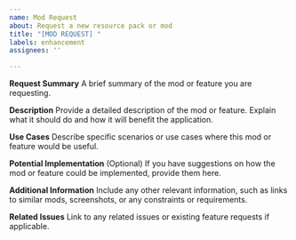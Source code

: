 ```yaml
---
name: Mod Request
about: Request a new resource pack or mod
title: "[MOD REQUEST] "
labels: enhancement
assignees: ''

---
```


**Request Summary**
A brief summary of the mod or feature you are requesting.

**Description**
Provide a detailed description of the mod or feature. Explain what it should do and how it will benefit the application.

**Use Cases**
Describe specific scenarios or use cases where this mod or feature would be useful.

**Potential Implementation**
(Optional) If you have suggestions on how the mod or feature could be implemented, provide them here.

**Additional Information**
Include any other relevant information, such as links to similar mods, screenshots, or any constraints or requirements.

**Related Issues**
Link to any related issues or existing feature requests if applicable.
